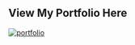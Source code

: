 ## View My Portfolio Here
[![portfolio](https://img.shields.io/badge/my_portfolio-000?style=for-the-badge&logo=ko-fi&logoColor=white)](https://rijul-portfolio.vercel.app/)